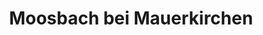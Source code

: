 ---
title: Moosbach bei Mauerkirchen
url: /moosbach-bei-mauerkirchen/
latitude: 48.197
longitude: 13.149
---